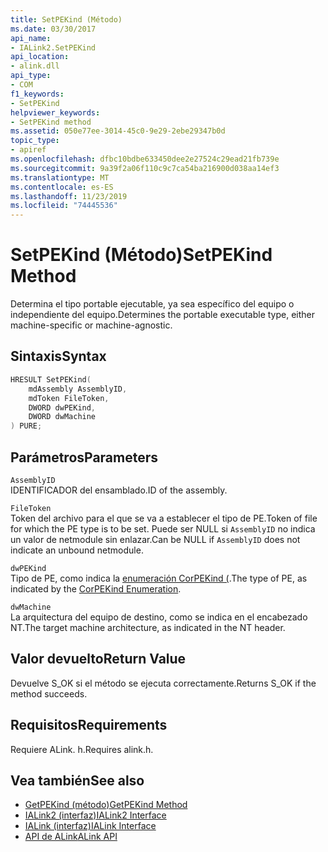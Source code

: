 ```yaml
---
title: SetPEKind (Método)
ms.date: 03/30/2017
api_name:
- IALink2.SetPEKind
api_location:
- alink.dll
api_type:
- COM
f1_keywords:
- SetPEKind
helpviewer_keywords:
- SetPEKind method
ms.assetid: 050e77ee-3014-45c0-9e29-2ebe29347b0d
topic_type:
- apiref
ms.openlocfilehash: dfbc10bdbe633450dee2e27524c29ead21fb739e
ms.sourcegitcommit: 9a39f2a06f110c9c7ca54ba216900d038aa14ef3
ms.translationtype: MT
ms.contentlocale: es-ES
ms.lasthandoff: 11/23/2019
ms.locfileid: "74445536"
---
```

# <a name="setpekind-method"></a><span data-ttu-id="497fc-102">SetPEKind (Método)</span><span class="sxs-lookup"><span data-stu-id="497fc-102">SetPEKind Method</span></span>
<span data-ttu-id="497fc-103">Determina el tipo portable ejecutable, ya sea específico del equipo o independiente del equipo.</span><span class="sxs-lookup"><span data-stu-id="497fc-103">Determines the portable executable type, either machine-specific or machine-agnostic.</span></span>  
  
## <a name="syntax"></a><span data-ttu-id="497fc-104">Sintaxis</span><span class="sxs-lookup"><span data-stu-id="497fc-104">Syntax</span></span>  
  
```cpp  
HRESULT SetPEKind(  
    mdAssembly AssemblyID,  
    mdToken FileToken,  
    DWORD dwPEKind,  
    DWORD dwMachine  
) PURE;   
```  
  
## <a name="parameters"></a><span data-ttu-id="497fc-105">Parámetros</span><span class="sxs-lookup"><span data-stu-id="497fc-105">Parameters</span></span>  
 `AssemblyID`  
 <span data-ttu-id="497fc-106">IDENTIFICADOR del ensamblado.</span><span class="sxs-lookup"><span data-stu-id="497fc-106">ID of the assembly.</span></span>  
  
 `FileToken`  
 <span data-ttu-id="497fc-107">Token del archivo para el que se va a establecer el tipo de PE.</span><span class="sxs-lookup"><span data-stu-id="497fc-107">Token of file for which the PE type is to be set.</span></span> <span data-ttu-id="497fc-108">Puede ser NULL si `AssemblyID` no indica un valor de netmodule sin enlazar.</span><span class="sxs-lookup"><span data-stu-id="497fc-108">Can be NULL if `AssemblyID` does not indicate an unbound netmodule.</span></span>  
  
 `dwPEKind`  
 <span data-ttu-id="497fc-109">Tipo de PE, como indica la [enumeración CorPEKind (](../metadata/corpekind-enumeration.md).</span><span class="sxs-lookup"><span data-stu-id="497fc-109">The type of PE, as indicated by the [CorPEKind Enumeration](../metadata/corpekind-enumeration.md).</span></span>  
  
 `dwMachine`  
 <span data-ttu-id="497fc-110">La arquitectura del equipo de destino, como se indica en el encabezado NT.</span><span class="sxs-lookup"><span data-stu-id="497fc-110">The target machine architecture, as indicated in the NT header.</span></span>  
  
## <a name="return-value"></a><span data-ttu-id="497fc-111">Valor devuelto</span><span class="sxs-lookup"><span data-stu-id="497fc-111">Return Value</span></span>  
 <span data-ttu-id="497fc-112">Devuelve S_OK si el método se ejecuta correctamente.</span><span class="sxs-lookup"><span data-stu-id="497fc-112">Returns S_OK if the method succeeds.</span></span>  
  
## <a name="requirements"></a><span data-ttu-id="497fc-113">Requisitos</span><span class="sxs-lookup"><span data-stu-id="497fc-113">Requirements</span></span>  
 <span data-ttu-id="497fc-114">Requiere ALink. h.</span><span class="sxs-lookup"><span data-stu-id="497fc-114">Requires alink.h.</span></span>  
  
## <a name="see-also"></a><span data-ttu-id="497fc-115">Vea también</span><span class="sxs-lookup"><span data-stu-id="497fc-115">See also</span></span>

- [<span data-ttu-id="497fc-116">GetPEKind (método)</span><span class="sxs-lookup"><span data-stu-id="497fc-116">GetPEKind Method</span></span>](../metadata/imetadataimport2-getpekind-method.md)
- [<span data-ttu-id="497fc-117">IALink2 (interfaz)</span><span class="sxs-lookup"><span data-stu-id="497fc-117">IALink2 Interface</span></span>](ialink2-interface.md)
- [<span data-ttu-id="497fc-118">IALink (interfaz)</span><span class="sxs-lookup"><span data-stu-id="497fc-118">IALink Interface</span></span>](ialink-interface.md)
- [<span data-ttu-id="497fc-119">API de ALink</span><span class="sxs-lookup"><span data-stu-id="497fc-119">ALink API</span></span>](index.md)
